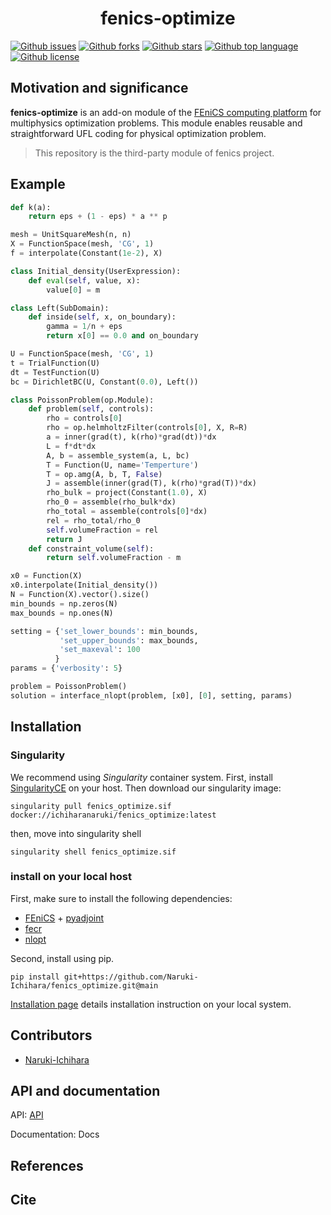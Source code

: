<h1 align=center>fenics-optimize</a></h1>

<!-- # Short Description -->
<!-- # Badges -->

[![Github issues](https://img.shields.io/github/issues/Naruki-Ichihara/fenics_optimize?style=for-the-badge&logo=appveyor)](https://github.com/Naruki-Ichihara/fenics-optimize/issues)
[![Github forks](https://img.shields.io/github/forks/Naruki-Ichihara/fenics_optimize?style=for-the-badge&logo=appveyor)](https://github.com/Naruki-Ichihara/fenics-optimize/network/members)
[![Github stars](https://img.shields.io/github/stars/Naruki-Ichihara/fenics_optimize?style=for-the-badge&logo=appveyor)](https://github.com/Naruki-Ichihara/fenics-optimize/stargazers)
[![Github top language](https://img.shields.io/github/languages/top/Naruki-Ichihara/fenics_optimize?style=for-the-badge&logo=appveyor)](https://github.com/Naruki-Ichihara/fenics-optimize/)
[![Github license](https://img.shields.io/github/license/Naruki-Ichihara/fenics_optimize?style=for-the-badge&logo=appveyor)](https://github.com/Naruki-Ichihara/fenics-optimize/)

## Motivation and significance
**fenics-optimize** is an add-on module of the [FEniCS computing platform](https://fenicsproject.org/) for multiphysics optimization problems. 
This module enables reusable and straightforward UFL coding for physical optimization problem.

>This repository is the third-party module of fenics project.

## Example

```python
def k(a):
    return eps + (1 - eps) * a ** p

mesh = UnitSquareMesh(n, n)
X = FunctionSpace(mesh, 'CG', 1)
f = interpolate(Constant(1e-2), X)

class Initial_density(UserExpression):
    def eval(self, value, x):
        value[0] = m

class Left(SubDomain):
    def inside(self, x, on_boundary):
        gamma = 1/n + eps
        return x[0] == 0.0 and on_boundary

U = FunctionSpace(mesh, 'CG', 1)
t = TrialFunction(U)
dt = TestFunction(U)
bc = DirichletBC(U, Constant(0.0), Left())

class PoissonProblem(op.Module):
    def problem(self, controls):
        rho = controls[0]
        rho = op.helmholtzFilter(controls[0], X, R=R)
        a = inner(grad(t), k(rho)*grad(dt))*dx
        L = f*dt*dx
        A, b = assemble_system(a, L, bc)
        T = Function(U, name='Temperture')
        T = op.amg(A, b, T, False)
        J = assemble(inner(grad(T), k(rho)*grad(T))*dx)
        rho_bulk = project(Constant(1.0), X)
        rho_0 = assemble(rho_bulk*dx)
        rho_total = assemble(controls[0]*dx)
        rel = rho_total/rho_0
        self.volumeFraction = rel
        return J
    def constraint_volume(self):
        return self.volumeFraction - m

x0 = Function(X)
x0.interpolate(Initial_density())
N = Function(X).vector().size()
min_bounds = np.zeros(N)
max_bounds = np.ones(N)

setting = {'set_lower_bounds': min_bounds,
           'set_upper_bounds': max_bounds,
           'set_maxeval': 100
          }
params = {'verbosity': 5}

problem = PoissonProblem()
solution = interface_nlopt(problem, [x0], [0], setting, params)
```

## Installation
### Singularity

We recommend using *Singularity* container system. First, install [SingularityCE](https://sylabs.io/singularity) on your host.
Then download our singularity image:
```
singularity pull fenics_optimize.sif docker://ichiharanaruki/fenics_optimize:latest
```
then, move into singularity shell
```
singularity shell fenics_optimize.sif
```

### install on your local host
First, make sure to install the following dependencies:

* [FEniCS](https://fenicsproject.org/) + [pyadjoint](https://github.com/dolfin-adjoint/pyadjoint)
* [fecr](https://github.com/IvanYashchuk/fecr)
* [nlopt](https://github.com/stevengj/nlopt/)

Second, install using pip.
```
pip install git+https://github.com/Naruki-Ichihara/fenics_optimize.git@main
```

[Installation page](https://github.com/Naruki-Ichihara/fenics_optimize/blob/main/INSTALL.md) details installation instruction on your local system.

## Contributors

- [Naruki-Ichihara](https://github.com/Naruki-Ichihara)

## API and documentation
API: [API](https://naruki-ichihara.github.io/fenics_optimize/)

Documentation: Docs

## References
## Cite

